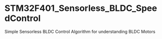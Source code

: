 # STM32F401_Sensorless_BLDC_SpeedControl
Simple Sensorless BLDC Control Algorithm for understanding BLDC Motors
